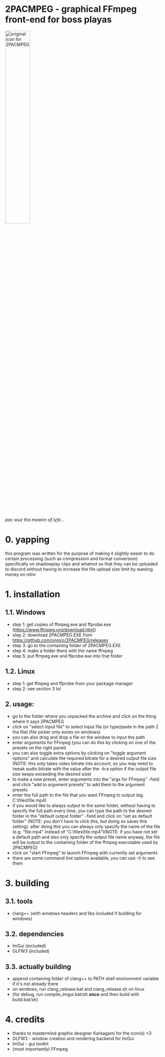 # 2PACMPEG - graphical FFmpeg front-end for boss playas

<img alt="original icon for 2PACMPEG" src="misc/FFMPAC_OG.ico" style="width:40%;">

_pac wuz tha meanin of lyfe..._

# 0. yapping
<p>this program was written for the purpose of making it slightly easier to do certain processing (such as compression and format conversion) specifically on shadowplay clips and whatnot so that they can be uploaded to discord without having to increase the file upload size limit by wasting money on nitro</p>

# 1. installation
## 1.1. Windows
- step 1: get copies of ffmpeg.exe and ffprobe.exe (<https://www.ffmpeg.org/download.html>)
- step 2: download 2PACMPEG.EXE from <https://github.com/onniro/2PACMPEG/releases>
- step 3: go to the containing folder of 2PACMPEG.EXE
- step 4: make a folder there with the name ffmpeg
- step 5: put ffmpeg.exe and ffprobe.exe into that folder

## 1.2. Linux
- step 1: get ffmpeg and ffprobe from your package manager
- step 2: see section 3 lol

## 2. usage:
- go to the folder where you unpacked the archive and click on the thing where it says 2PACMPEG
- click on "select input file" to select input file (or type/paste in the path 2 tha file) (file picker only exists on windows)
- you can also drag and drop a file on the window to input the path  
- enter arguments for FFmpeg (you can do this by clicking on one of the presets on the right panel)
- you can also toggle extra options by clicking on "toggle argument options" and calculate the required bitrate for a desired output file size. (NOTE: this only takes video bitrate into account, so you may need to tweak audio bitrate with the value after the -b:a option if the output file size keeps exceeding the desired size)
- to make a new preset, enter arguments into the "args for FFmpeg" -field and click "add to argument presets" to add them to the argument presets
- enter the full path to the file that you want FFmpeg to output (eg. C:\files\file.mp4)
- if you would like to always output to the same folder, without having to specify the full path every time, you can type the path to the desired folder in the "default output folder" -field and click on "set as default folder" (NOTE: you don't have to click this, but doing so saves this setting). after doing this you can always only specify the name of the file (e.g. "file.mp4" instead of "C:\files\file.mp4")(NOTE: if you have not set a default path and also only specify the output file name anyway, the file will be output to the containing folder of the ffmpeg executable used by 2PACMPEG)
- click on "start FFmpeg" to launch FFmpeg with currently set arguments
- there are some command line options available, you can use -h to see them

# 3. building

## 3.1. tools
- clang++ (with windows headers and libs included if building for windows)

## 3.2. dependencies 
- ImGui (included)
- GLFW3 (included)

## 3.3. actually building
- append containing folder of clang++ to PATH shell environment variable if it's not already there
- on windows, run clang_release.bat and clang_release.sh on linux
- (for debug, run compile_imgui.bat/sh **once** and then build with build.bat/sh)

# 4. credits 
- thanks to mastermind graphix designer Karkagami for the icon(s) <3
- GLFW3 - window creation and rendering backend for ImGui
- ImGui - gui toolkit
- (most importantly) FFmpeg
